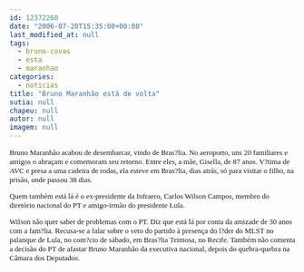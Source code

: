 ```yaml
---
id: 12372260
date: "2006-07-20T15:35:00+00:00"
last_modified_at: null
tags:
  - bruno-covas
  - esta
  - maranhao
categories:
  - noticias
title: "Bruno Maranhão está de volta"
sutia: null
chapeu: null
autor: null
imagem: null
---
```

<p><FONT size=2></p>
<p><P><FONT face=Verdana>Bruno Maranhão acabou de desembarcar, vindo de Bras?lia. No aeroporto, uns 20 familiares e amigos o abraçam e comemoram seu retorno. Entre eles, a mãe, Gisella, de 87 anos. V?tima de AVC e presa a uma cadeira de rodas, ela&nbsp;esteve em&nbsp;Bras?lia, dias atrás, só para visitar o filho, na prisão, onde passou&nbsp;38 dias.</FONT></P></p>
<p><P><FONT face=Verdana>Quem também está lá é o</FONT><FONT face=Verdana>&nbsp;ex-presidente da Infraero, Carlos Wilson Campos,&nbsp;membro do diretório nacional do PT e amigo-irmão do presidente Lula.</FONT></P></p>
<p><P><FONT face=Verdana>Wilson não quer saber de problemas com o PT. Diz que está lá por conta da amizade de 30 anos com a fam?lia. Recusa-se a falar sobre o veto do partido à presença do l?der do MLST no palanque de Lula, no com?cio de sábado, em Bras?lia Teimosa, no Recife. Também não comenta a decisão do PT de afastar Bruno Maranhão da executiva nacional, depois do quebra-quebra na Câmara dos Deputados.</FONT></P></FONT> </p>
